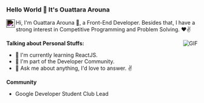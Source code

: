 ### Hello World 👋 It's Ouattara Arouna

<a href="https://www.linkedin.com/in/arouna-ouattara/">
  <img align="left" alt="LinkedIn Logo" width="22px" src="https://cdn.jsdelivr.net/npm/simple-icons@v3/icons/linkedin.svg" style="filter: invert(1);"/>
</a>

Hi, I'm Ouattara Arouna 🙌, a Front-End Developer. Besides that, I have a strong interest in Competitive Programming and Problem Solving. ❤✌

<img align="right" alt="GIF" src="https://media.giphy.com/media/USV0ym3bVWQJJmNu3N/giphy.gif"/>

**Talking about Personal Stuffs:**

- 🌱 I'm currently learning ReactJS.
- 👯 I'm part of the Developer Community.
- 💬 Ask me about anything, I'd love to answer. ✌

**Community**
- Google Developer Student Club Lead
